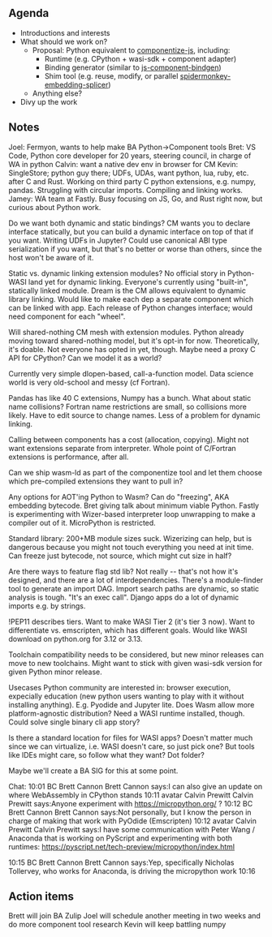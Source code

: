 ## Agenda
- Introductions and interests
- What should we work on?
    - Proposal: Python equivalent to [componentize-js](https://github.com/bytecodealliance/componentize-js), including:
        - Runtime (e.g. CPython + wasi-sdk + component adapter)
        - Binding generator (similar to [js-component-bindgen](https://github.com/bytecodealliance/jco/tree/main/crates/js-component-bindgen))
        - Shim tool (e.g. reuse, modify, or parallel [spidermonkey-embedding-splicer](https://github.com/bytecodealliance/componentize-js/tree/main/crates/spidermonkey-embedding-splicer))
    - Anything else?
- Divy up the work

## Notes
Joel: Fermyon, wants to help make BA Python->Component tools
Bret: VS Code, Python core developer for 20 years, steering council, in charge of WA in python
Calvin: want a native dev env in browser for CM
Kevin: SingleStore; python guy there; UDFs, UDAs, want python, lua, ruby, etc. after C and Rust.  Working on third party C python extensions, e.g. numpy, pandas.  Struggling with circular imports.  Compiling and linking works.
Jamey: WA team at Fastly.  Busy focusing on JS, Go, and Rust right now, but curious about Python work.

Do we want both dynamic and static bindings?  CM wants you to declare interface statically, but you can build a dynamic interface on top of that if you want.  Writing UDFs in Jupyter?  Could use canonical ABI type serialization if you want, but that's no better or worse than others, since the host won't be aware of it.

Static vs. dynamic linking extension modules?  No official story in Python-WASI land yet for dynamic linking.  Everyone's currently using "built-in", statically linked module.  Dream is the CM allows equivalent to dynamic library linking.  Would like to make each dep a separate component which can be linked with app.  Each release of Python changes interface; would need component for each "wheel".

Will shared-nothing CM mesh with extension modules.  Python already moving toward shared-nothing model, but it's opt-in for now.  Theoretically, it's doable.  Not everyone has opted in yet, though.  Maybe need a proxy C API for CPython?  Can we model it as a world?

Currently very simple dlopen-based, call-a-function model.  Data science world is very old-school and messy (cf Fortran).

Pandas has like 40 C extensions, Numpy has a bunch.  What about static name collisions?  Fortran name restrictions are small, so collisions more likely.  Have to edit source to change names.  Less of a problem for dynamic linking.

Calling between components has a cost (allocation, copying).  Might not want extensions separate from interpreter.  Whole point of C/Fortran extensions is performance, after all.

Can we ship wasm-ld as part of the componentize tool and let them choose which pre-compiled extensions they want to pull in?

Any options for AOT'ing Python to Wasm?  Can do "freezing", AKA embedding bytecode.  Bret giving talk about minimum viable Python.  Fastly is experimenting with Wizer-based interpreter loop unwrapping to make a compiler out of it.  MicroPython is restricted.

Standard library: 200+MB module sizes suck.  Wizerizing can help, but is dangerous because you might not touch everything you need at init time.  Can freeze just bytecode, not source, which might cut size in half?

Are there ways to feature flag std lib?  Not really -- that's not how it's designed, and there are a lot of interdependencies.  There's a module-finder tool to generate an import DAG.  Import search paths are dynamic, so static analysis is tough.  "It's an exec call".  Django apps do a lot of dynamic imports e.g. by strings.

!PEP11 describes tiers. Want to make WASI Tier 2 (it's tier 3 now).  Want to differentiate vs. emscripten, which has different goals.  Would like WASI download on python.org for 3.12 or 3.13.

Toolchain compatibility needs to be considered, but new minor releases can move to new toolchains.  Might want to stick with given wasi-sdk version for given Python minor release.

Usecases Python community are interested in: browser execution, expecially education (new python users wanting to play with it without installing anything).  E.g. Pyodide and Jupyter lite.  Does Wasm allow more platform-agnostic distribution?  Need a WASI runtime installed, though.  Could solve single binary cli app story?

Is there a standard location for files for WASI apps?  Doesn't matter much since we can virtualize, i.e. WASI doesn't care, so just pick one?  But tools like IDEs might care, so follow what they want?  Dot folder?

Maybe we'll create a BA SIG for this at some point.

Chat:
10:01
BC
Brett Cannon
Brett Cannon says:I can also give an update on where WebAssembly in CPython stands
10:11
avatar
Calvin Prewitt
Calvin Prewitt says:Anyone experiment with
https://micropython.org/
 ?
10:12
BC
Brett Cannon
Brett Cannon says:Not personally, but I know the person in charge of making that work with PyOdide (Emscripten)
10:12
avatar
Calvin Prewitt
Calvin Prewitt says:I have some communication with Peter Wang / Anaconda that is working on PyScript and experimenting with both runtimes:
https://pyscript.net/tech-preview/micropython/index.html

10:15
BC
Brett Cannon
Brett Cannon says:Yep, specifically Nicholas Tollervey, who works for Anaconda, is driving the micropython work
10:16



## Action items
Brett will join BA Zulip
Joel will schedule another meeting in two weeks and do more component tool research
Kevin will keep battling numpy

